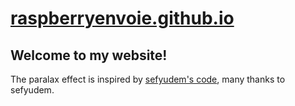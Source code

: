 # [raspberryenvoie.github.io](https://raspberryenvoie.github.io)

## Welcome to my website!

The paralax effect is inspired by [sefyudem's code](https://github.com/sefyudem), many thanks to sefyudem.
